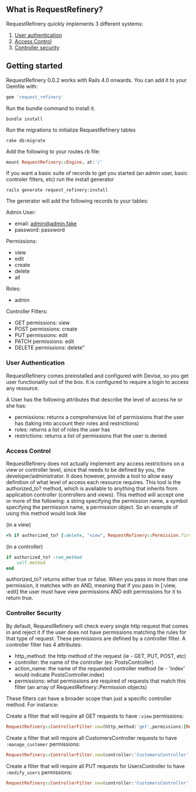 ## What is RequestRefinery?

RequestRefinery quickly implements 3 different systems:

1. [User authentication](#user-authentication)
2. [Access Control](#access-control)
2. [Controller security](#controller-security)

## Getting started

RequestRefinery 0.0.2 works with Rails 4.0 onwards. You can add it to your Gemfile with:

```ruby
gem 'request_refinery'
```

Run the bundle command to install it.

```console
bundle install
```
Run the migrations to initialize RequestRefinery tables

```console
rake db:migrate
```
Add the following to your routes.rb file:

```ruby
mount RequestRefinery::Engine, at:'/'
```

If you want a basic suite of records to get you started (an admin user, basic controler filters, etc) run the install generator

```console
rails generate request_refinery:install
```

The generator will add the following records to your tables:

Admin User:
* email: admin@admin.fake
* password: password

Permissions:
* view
* edit
* create
* delete
* all

Roles:
* admin

Controller Filters:
* GET    permissions: view
* POST   permissions: create
* PUT    permissions: edit
* PATCH  permissions: edit
* DELETE permissions: delete"

### User Authentication

RequestRefinery comes preinstalled and configured with Devise, so you get user functionality out of the box.  It is configured to require a login to access any resource.

A User has the following attributes that describe the level of access he or she has:
* permissions: returns a comprehensive list of permissions that the user has (taking into account their roles and restrictions)
* roles: returns a list of roles the user has
* restrictions: returns a list of permissions that the user is denied

### Access Control

RequestRefinery does not actually implement any access restrictions on a view or controller level, since that needs to be defined by you, the developer/administrator.  It does however, provide a tool to allow easy definition of what level of access each resource requires.  This tool is the authorized_to? method, which is available to anything that inherits from application controller (controllers and views).  This method will accept one or more of the following: a string specifying the permission name, a symbol specifying the permission name, a permission object.  So an example of using this method would look like

(in a view)
```ruby
<% if authorized_to? [:delete, "view", RequestRefinery::Permission.first] %><td><%= link_to 'Destroy', "/#{model.model_name.route_key}/#{instance.id}", method: :delete, data: { confirm: 'Are you sure?' } %></td><% end %>
```

(in a controller)
```ruby
if authorized_to? :run_method
	self.method
end
```

authorized_to? returns either true or false.  When you pass in more than one permission, it matches with an AND, meaning that if you pass in [:view, :edit] the user must have view permissions AND edit permissions for it to return true.

### Controller Security
By default, RequestRefinery will check every single http request that comes in and reject it if the user does not have permissions matching the rules for that type of request.  These permissions are defined by a controller filter.  A controller filter has 4 attributes:

* http_method: the http method of the request (ie - GET, PUT, POST, etc)
* controller: the name of the controller (ex: PostsController)
* action_name: the name of the requested controller method (ie - 'index' would indicate PostsController.index)
* permissions: what permissions are required of requests that match this filter (an array of RequestRefinery::Permission objects)

These filters can have a broader scope than just a specific controller method.  For instance:

Create a filter that will require all GET requests to have `:view` permissions:
```ruby
RequestRefinery::ControllerFilter.new(http_method:'get',permissions:[RequestRefinery::Permission.where(name:"view").first]).save
```
Create a filter that will require all CustomersController requests to have `:manage_customer` permissions:
```ruby
RequestRefinery::ControllerFilter.new(controller:'CustomersController',permissions:[RequestRefinery::Permission.where(name:"manage_customers").first]).save
```
Create a filter that will require all PUT requests for UsersController to have `:modify_users` permissions:
```ruby
RequestRefinery::ControllerFilter.new(controller:'CustomersController',http_method:"put",permissions:[RequestRefinery::Permission.where(name:"modify_users").first]).save
```

